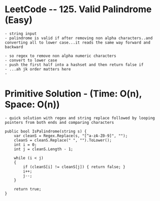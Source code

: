 # LeetCode -- 125. Valid Palindrome (Easy)

    - string input
    - palindrome is valid if after removing non alpha characters..and converting all to lower case...it reads the same way forward and backward
    
    - so regex to remove non alpha numeric characters
    - convert to lower case
    - push the first half into a hashset and then return false if 
    - ...ah jk order matters here
    - 


# Primitive Solution - (Time: O(n), Space: O(n))

    - quick solution with regex and string replace followed by looping pointers from both ends and comparing characters

    public bool IsPalindrome(string s) {
        var cleanS = Regex.Replace(s, "[^a-zA-Z0-9]", "");
        cleanS = cleanS.Replace(" ", "").ToLower();
        int i = 0;
        int j = cleanS.Length - 1;

        while (i < j)
        {
            if (cleanS[i] != cleanS[j]) { return false; }
            i++;
            j--;
        }
        
        return true;
    }
